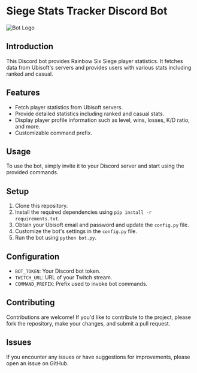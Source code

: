 # Siege Stats Tracker Discord Bot

![Bot Logo](https://media.discordapp.net/attachments/1198129192588546099/1208635367868203008/image.png?ex=65e40067&is=65d18b67&hm=226104193e98a5685c866c001f7fc952c2cedd28fbda1fae0c25f152a29bed58&=&format=webp&quality=lossless&width=604&height=350)

## Introduction
This Discord bot provides Rainbow Six Siege player statistics. It fetches data from Ubisoft's servers and provides users with various stats including ranked and casual.

## Features
- Fetch player statistics from Ubisoft servers.
- Provide detailed statistics including ranked and casual stats.
- Display player profile information such as level, wins, losses, K/D ratio, and more.
- Customizable command prefix.

## Usage
To use the bot, simply invite it to your Discord server and start using the provided commands.

## Setup
1. Clone this repository.
2. Install the required dependencies using `pip install -r requirements.txt`.
3. Obtain your Ubisoft email and password and update the `config.py` file.
5. Customize the bot's settings in the `config.py` file.
6. Run the bot using `python bot.py`.

## Configuration
- `BOT_TOKEN`: Your Discord bot token.
- `TWITCH_URL`: URL of your Twitch stream.
- `COMMAND_PREFIX`: Prefix used to invoke bot commands.

## Contributing
Contributions are welcome! If you'd like to contribute to the project, please fork the repository, make your changes, and submit a pull request.

## Issues
If you encounter any issues or have suggestions for improvements, please open an issue on GitHub.
